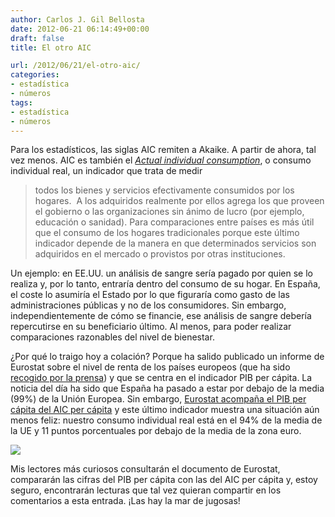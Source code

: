 ```yaml
---
author: Carlos J. Gil Bellosta
date: 2012-06-21 06:14:49+00:00
draft: false
title: El otro AIC

url: /2012/06/21/el-otro-aic/
categories:
- estadística
- números
tags:
- estadística
- números
---
```


Para los estadísticos, las siglas AIC remiten a Akaike. A partir de ahora, tal vez menos. AIC es también el _[Actual individual consumption](http://epp.eurostat.ec.europa.eu/statistics_explained/index.php/Glossary:Actual_individual_consumption_(AIC))_, o consumo individual real, un indicador que trata de medir


<blockquote>todos los bienes y servicios efectivamente consumidos por los hogares.  A los adquiridos realmente por ellos agrega los que proveen el gobierno o las organizaciones sin ánimo de lucro (por ejemplo, educación o sanidad). Para comparaciones entre países es más útil que el consumo de los hogares tradicionales porque este último indicador depende de la manera en que determinados servicios son adquiridos en el mercado o provistos por otras instituciones.</blockquote>


Un ejemplo: en EE.UU. un análisis de sangre sería pagado por quien se lo realiza y, por lo tanto, entraría dentro del consumo de su hogar. En España, el coste lo asumiría el Estado por lo que figuraría como gasto de las administraciones públicas y no de los consumidores. Sin embargo, independientemente de cómo se financie, ese análisis de sangre debería repercutirse en su beneficiario último. Al menos, para poder realizar comparaciones razonables del nivel de bienestar.

¿Por qué lo traigo hoy a colación? Porque ha salido publicado un informe de Eurostat sobre el nivel de renta de los países europeos (que ha sido [recogido por la prensa](http://economia.elpais.com/economia/2012/06/20/actualidad/1340187887_530440.html)) y que se centra en el indicador PIB per cápita. La noticia del día ha sido que España ha pasado a estar por debajo de la media (99%) de la Unión Europea. Sin embargo, [Eurostat acompaña el PIB per cápita del AIC per cápita](http://epp.eurostat.ec.europa.eu/cache/ITY_PUBLIC/2-20062012-AP/EN/2-20062012-AP-EN.PDF) y este último indicador muestra una situación aún menos feliz: nuestro consumo individual real está en el 94% de la media de la UE y 11 puntos porcentuales por debajo de la media de la zona euro.


[![](/wp-uploads/2012/06/pib_aic1.png)
](/wp-uploads/2012/06/pib_aic1.png)


Mis lectores más curiosos consultarán el documento de Eurostat, compararán las cifras del PIB per cápita con las del AIC per cápita y, estoy seguro, encontrarán lecturas que tal vez quieran compartir en los comentarios a esta entrada. ¡Las hay la mar de jugosas!
